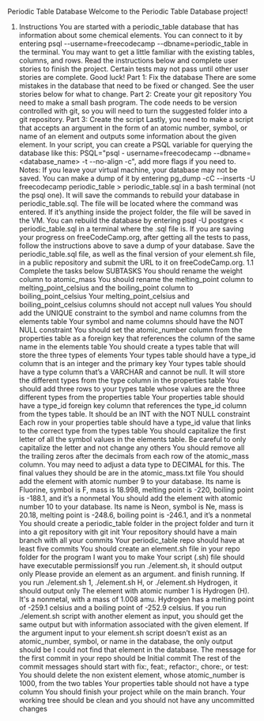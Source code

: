 Periodic Table Database 
Welcome to the Periodic Table Database project! 
1. Instructions 
You are started with a periodic_table database that has information about some chemical elements. You can connect to it by entering psql
--username=freecodecamp --dbname=periodic_table in the terminal. You may want to get a little familiar with the existing tables, columns,
and rows. Read the instructions below and complete user stories to finish the project. Certain tests may not pass until other user stories are
complete. Good luck! 
Part 1: Fix the database 
There are some mistakes in the database that need to be fixed or changed. See the user stories below for what to change. 
Part 2: Create your git repository 
You need to make a small bash program. The code needs to be version controlled with git, so you will need to turn the suggested folder into a git
repository. 
Part 3: Create the script 
Lastly, you need to make a script that accepts an argument in the form of an atomic number, symbol, or name of an element and outputs some
information about the given element. In your script, you can create a PSQL variable for querying the database like this: PSQL="psql -
username=freecodecamp --dbname=<database_name> -t --no-align -c", add more flags if you need to. 
Notes: If you leave your virtual machine, your database may not be saved. You can make a dump of it by entering pg_dump -cC --inserts -U
freecodecamp periodic_table > periodic_table.sql in a bash terminal (not the psql one). It will save the commands to rebuild your
database in periodic_table.sql. The file will be located where the command was entered. If it’s anything inside the project folder, the file will
be saved in the VM. You can rebuild the database by entering psql -U postgres < periodic_table.sql in a terminal where the .sql file is. 
If you are saving your progress on freeCodeCamp.org, after getting all the tests to pass, follow the instructions above to save a dump of your
database. Save the periodic_table.sql file, as well as the final version of your element.sh file, in a public repository and submit the URL to it
on freeCodeCamp.org. 
1.1 
Complete the tasks below 
SUBTASKS 
You should rename the weight column to atomic_mass
You should rename the melting_point column to melting_point_celsius and the boiling_point column to
boiling_point_celsius
Your melting_point_celsius and boiling_point_celsius columns should not accept null values
You should add the UNIQUE constraint to the symbol and name columns from the elements table
Your symbol and name columns should have the NOT NULL constraint
You should set the atomic_number column from the properties table as a foreign key that references the column of the same name in
the elements table
You should create a types table that will store the three types of elements
Your types table should have a type_id column that is an integer and the primary key
Your types table should have a type column that’s a VARCHAR and cannot be null. It will store the different types from the type column
in the properties table
You should add three rows to your types table whose values are the three different types from the properties table
Your properties table should have a type_id foreign key column that references the type_id column from the types table. It should be
an INT with the NOT NULL constraint
Each row in your properties table should have a type_id value that links to the correct type from the types table
You should capitalize the first letter of all the symbol values in the elements table. Be careful to only capitalize the letter and not change
any others
You should remove all the trailing zeros after the decimals from each row of the atomic_mass column. You may need to adjust a data type
to DECIMAL for this. The final values they should be are in the atomic_mass.txt file
You should add the element with atomic number 9 to your database. Its name is Fluorine, symbol is F, mass is 18.998, melting point is
-220, boiling point is -188.1, and it’s a nonmetal
You should add the element with atomic number 10 to your database. Its name is Neon, symbol is Ne, mass is 20.18, melting point is
-248.6, boiling point is -246.1, and it’s a nonmetal
You should create a periodic_table folder in the project folder and turn it into a git repository with git init
Your repository should have a main branch with all your commits
Your periodic_table repo should have at least five commits
You should create an element.sh file in your repo folder for the program I want you to make
Your script (.sh) file should have executable permissionsIf you run ./element.sh, it should output only Please provide an element as an argument. and finish running.
If you run ./element.sh 1, ./element.sh H, or ./element.sh Hydrogen, it should output only The element with atomic number
1 is Hydrogen (H). It's a nonmetal, with a mass of 1.008 amu. Hydrogen has a melting point of -259.1 celsius
and a boiling point of -252.9 celsius.
If you run ./element.sh script with another element as input, you should get the same output but with information associated with the
given element.
If the argument input to your element.sh script doesn’t exist as an atomic_number, symbol, or name in the database, the only output
should be I could not find that element in the database.
The message for the first commit in your repo should be Initial commit
The rest of the commit messages should start with fix:, feat:, refactor:, chore:, or test:
You should delete the non existent element, whose atomic_number is 1000, from the two tables
Your properties table should not have a type column
You should finish your project while on the main branch. Your working tree should be clean and you should not have any uncommitted
changes
